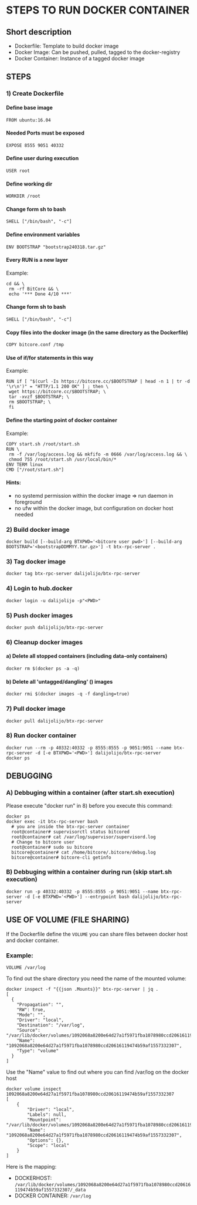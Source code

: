 # STEPS TO RUN DOCKER CONTAINER

## Short description
* Dockerfile: Template to build docker image
* Docker Image: Can be pushed, pulled, tagged to the docker-registry
* Docker Container: Instance of a tagged docker image


## STEPS
### 1) Create Dockerfile
#### Define base image
```FROM ubuntu:16.04```
#### Needed Ports must be exposed
```EXPOSE 8555 9051 40332```
#### Define user during execution
```USER root```
#### Define working dir
```WORKDIR /root```
#### Change form sh to bash 
```SHELL ["/bin/bash", "-c"]```
#### Define environment variables
```ENV BOOTSTRAP "bootstrap240318.tar.gz" ```
#### Every RUN is a new layer
Example:
```
cd && \
 rm -rf BitCore && \
 echo '*** Done 4/10 ***'
```
#### Change form sh to bash 
```SHELL ["/bin/bash", "-c"]```
#### Copy files into the docker image (in the same directory as the Dockerfile)
```COPY bitcore.conf /tmp```
#### Use of if/for statements in this way
Example:
```
RUN if [ "$(curl -Is https://bitcore.cc/$BOOTSTRAP | head -n 1 | tr -d '\r\n')" = "HTTP/1.1 200 OK" ] ; then \
 wget https://bitcore.cc/$BOOTSTRAP; \
 tar -xvzf $BOOTSTRAP; \
 rm $BOOTSTRAP; \
 fi
```
#### Define the starting point of docker container
Example:
```
COPY start.sh /root/start.sh
RUN \
 rm -f /var/log/access.log && mkfifo -m 0666 /var/log/access.log && \
 chmod 755 /root/start.sh /usr/local/bin/*
ENV TERM linux
CMD ["/root/start.sh"]
```
#### Hints:
- no systemd permission within the docker image => run daemon in foreground
- no ufw within the docker image, but configuration on docker host needed 


### 2) Build docker image
```
docker build [--build-arg BTXPWD='<bitcore user pwd>'] [--build-arg BOOTSTRAP='<bootstrapDDMMYY.tar.gz>'] -t btx-rpc-server .
```

### 3) Tag docker image
```
docker tag btx-rpc-server dalijolijo/btx-rpc-server
```

### 4) Login to hub.docker
```
docker login -u dalijolijo -p"<PWD>"
```

### 5) Push docker images
```
docker push dalijolijo/btx-rpc-server
```

### 6) Cleanup docker images
#### a) Delete all stopped containers (including data-only containers)
```
docker rm $(docker ps -a -q)
```
#### b) Delete all 'untagged/dangling' (<none>) images
```
docker rmi $(docker images -q -f dangling=true)
```

### 7) Pull docker image
```
docker pull dalijolijo/btx-rpc-server
```

### 8) Run docker container
```
docker run --rm -p 40332:40332 -p 8555:8555 -p 9051:9051 --name btx-rpc-server -d [-e BTXPWD='<PWD>'] dalijolijo/btx-rpc-server
docker ps
```

## DEBUGGING

### A) Debbuging within a container (after start.sh execution)
Please execute "docker run" in 8) before you execute this command:
```
docker ps
docker exec -it btx-rpc-server bash
  # you are inside the btx-rpc-server container
  root@container# supervisorctl status bitcored
  root@container# cat /var/log/supervisor/supervisord.log
  # Change to bitcore user
  root@container# sudo su bitcore
  bitcore@container# cat /home/bitcore/.bitcore/debug.log
  bitcore@container# bitcore-cli getinfo
```

### B) Debbuging within a container during run (skip start.sh execution)
```
docker run -p 40332:40332 -p 8555:8555 -p 9051:9051 --name btx-rpc-server -d [-e BTXPWD='<PWD>'] --entrypoint bash dalijolijo/btx-rpc-server
```


## USE OF VOLUME (FILE SHARING)
If the Dockerfile define the ```VOLUME``` you can share files between docker host and docker container.

### Example:

```VOLUME /var/log```

To find out the share directory you need the name of the mounted volume:
```
docker inspect -f "{{json .Mounts}}" btx-rpc-server | jq .
[
  {
    "Propagation": "",
    "RW": true,
    "Mode": "",
    "Driver": "local",
    "Destination": "/var/log",
    "Source": "/var/lib/docker/volumes/1092068a8200e64d27a1f5971fba1078980ccd20616119474b59af1557332307/_data",
    "Name": "1092068a8200e64d27a1f5971fba1078980ccd20616119474b59af1557332307",
    "Type": "volume"
  }
]
```

Use the "Name" value to find out where you can find /var/log on the docker host
```
docker volume inspect 1092068a8200e64d27a1f5971fba1078980ccd20616119474b59af1557332307
[
    {
        "Driver": "local",
        "Labels": null,
        "Mountpoint": "/var/lib/docker/volumes/1092068a8200e64d27a1f5971fba1078980ccd20616119474b59af1557332307/_data",
        "Name": "1092068a8200e64d27a1f5971fba1078980ccd20616119474b59af1557332307",
        "Options": {},
        "Scope": "local"
    }
]
```
Here is the mapping:
* DOCKERHOST: ```/var/lib/docker/volumes/1092068a8200e64d27a1f5971fba1078980ccd20616119474b59af1557332307/_data```
* DOCKER CONTAINER: ```/var/log```

